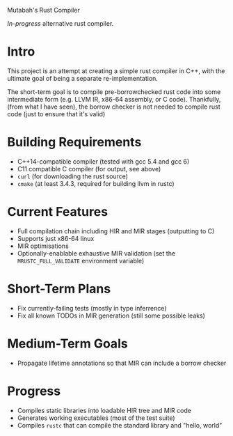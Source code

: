 Mutabah's Rust Compiler

_In-progress_ alternative rust compiler.

Intro
===
This project is an attempt at creating a simple rust compiler in C++, with the ultimate goal of being a separate re-implementation.

The short-term goal is to compile pre-borrowchecked rust code into some intermediate form (e.g. LLVM IR, x86-64 assembly, or C code). Thankfully, (from what I have seen), the borrow checker is not needed to compile rust code (just to ensure that it's valid)


Building Requirements
=====================
- C++14-compatible compiler (tested with gcc 5.4 and gcc 6)
- C11 compatible C compiler (for output, see above)
- `curl` (for downloading the rust source)
- `cmake` (at least 3.4.3, required for building llvm in rustc)

Current Features
===
- Full compilation chain including HIR and MIR stages (outputting to C)
- Supports just x86-64 linux
- MIR optimisations
- Optionally-enablable exhaustive MIR validation (set the `MRUSTC_FULL_VALIDATE` environment variable)

Short-Term Plans
===
- Fix currently-failing tests (mostly in type inferrence)
- Fix all known TODOs in MIR generation (still some possible leaks)

Medium-Term Goals
===
- Propagate lifetime annotations so that MIR can include a borrow checker


Progress
===
- Compiles static libraries into loadable HIR tree and MIR code
- Generates working executables (most of the test suite)
- Compiles `rustc` that can compile the standard library and "hello, world"

